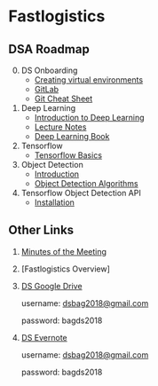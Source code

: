 # Fastlogistics

## DSA Roadmap

0. DS Onboarding
	- [Creating virtual environments](https://docs.google.com/document/d/1csmKRC0naDjENzR0Y1L93tMRPbAaB3IbNgt41ni2EIk/edit?usp=sharing)
	- [GitLab](https://docs.google.com/document/d/1DoT2jDdUPZvDq66LfAjie9dcI0BLfb-Dx0PhvhlO_aA/edit?usp=sharing)
	- [Git Cheat Sheet](https://docs.google.com/document/d/19KkfqOMFsIEXu4fmrOLBPn6Y3OVKWT21_UEesPz6nnU/edit?usp=sharing)
1. Deep Learning
	- [Introduction to Deep Learning](https://docs.google.com/presentation/d/12raBE8-ZFjHn8MJUeWAJVpp_I7UqZpuAo8rlEpVo8-M/edit#slide=id.p)
	- [Lecture Notes](https://github.com/roatienza/Deep-Learning-Experiments)
	- [Deep Learning Book](https://deeplearningbook.org)
2. Tensorflow
	- [Tensorflow Basics](http://10.10.22.32/charlene/Fastlog-DSA/tree/master/Tensorflow-Tutorial-Chaine)
3. Object Detection
	- [Introduction](http://localhost:8888/notebooks/Documents/tensorflow_fastlog/models/research/object_detection/DS%20Technical%20Session.ipynb)
	- [Object Detection Algorithms](https://www.youtube.com/watch?v=1i0zu9jHN6U)
4. Tensorflow Object Detection API
	- [Installation](http://10.10.22.32/charlene/Fastlog-DSA/blob/master/Intalling%20Tensorflow%20Object%20Detection%20API.ipynb)
	
## Other Links

1. [Minutes of the Meeting](https://docs.google.com/document/d/1ZDz_Yo8ujNN-4ZWH_lwo_RqEaCGrwqySrV0H7Jdn23Q/edit?usp=sharing)
2. [Fastlogistics Overview]
3. [DS Google Drive](https://drive.google.com/drive/)

	username: dsbag2018@gmail.com
	
	password: bagds2018
	
4. [DS Evernote](https://www.evernote.com)

	username: dsbag2018@gmail.com
	
	password: bagds2018
  
